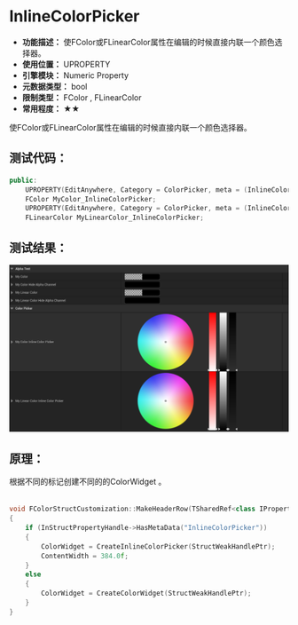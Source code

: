 ﻿# InlineColorPicker

- **功能描述：** 使FColor或FLinearColor属性在编辑的时候直接内联一个颜色选择器。
- **使用位置：** UPROPERTY
- **引擎模块：** Numeric Property
- **元数据类型：** bool
- **限制类型：** FColor , FLinearColor
- **常用程度：** ★★

使FColor或FLinearColor属性在编辑的时候直接内联一个颜色选择器。

## 测试代码：

```cpp
public:
	UPROPERTY(EditAnywhere, Category = ColorPicker, meta = (InlineColorPicker))
	FColor MyColor_InlineColorPicker;
	UPROPERTY(EditAnywhere, Category = ColorPicker, meta = (InlineColorPicker))
	FLinearColor MyLinearColor_InlineColorPicker;
```

## 测试结果：

![Untitled](Untitled.png)

## 原理：

根据不同的标记创建不同的的ColorWidget 。

```cpp

void FColorStructCustomization::MakeHeaderRow(TSharedRef<class IPropertyHandle>& InStructPropertyHandle, FDetailWidgetRow& Row)
{
	if (InStructPropertyHandle->HasMetaData("InlineColorPicker"))
	{
		ColorWidget = CreateInlineColorPicker(StructWeakHandlePtr);
		ContentWidth = 384.0f;
	}
	else
	{
		ColorWidget = CreateColorWidget(StructWeakHandlePtr);
	}
}
```